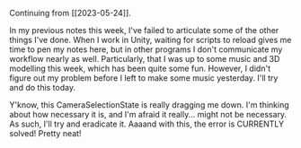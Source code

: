 Continuing from [[2023-05-24]].

In my previous notes this week, I've failed to articulate some of the other things I've done. When I work in Unity, waiting for scripts to reload gives me time to pen my notes here, but in other programs I don't communicate my workflow nearly as well.
Particularly, that I was up to some music and 3D modelling this week, which has been quite some fun. However, I didn't figure out my problem before I left to make some music yesterday. I'll try and do this today.

Y'know, this CameraSelectionState is really dragging me down. I'm thinking about how necessary it is, and I'm afraid it really... might not be necessary. As such, I'll try and eradicate it.
Aaaand with this, the error is CURRENTLY solved! Pretty neat!